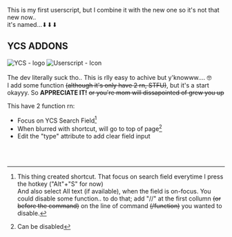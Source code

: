 This is my first userscript, but I combine it with the new one so it's not that new now..<br>
it's named...⬇⬇⬇  
## YCS ADDONS
![YCS - logo](https://lh3.googleusercontent.com/yTBf-HXTR-FATN5bad0R2XFwBGpdbxzN_dRKoALQHS3qaY7rd1cizbvp9vZ_X3uKdE2d_31iDGRXehNTAOQBXrim=w128-h128-e365-rj-sc0x00ffffff) ![Userscript - Icon](https://cdn-icons-png.flaticon.com/128/1383/1383327.png)<br>
<br>
The dev literally suck tho.. This is rlly easy to achive but y'knowww.... 🤓<br>
I add some function <s>(although it's only have 2 rn, STFU)</s>, but it's a start okayyy. So **APPRECIATE IT!** <s>or you're mom will dissapointed of grew you up</s> <br>

This have 2 function rn:
- Focus on YCS Search Field[^1]
- When blurred with shortcut, will go to top of page[^2]
- Edit the "type" attribute to add clear field input
<br>
<br>

[^1]: This thing created shortcut. That focus on search field everytime I press the hotkey ("Alt"+"S" for now)  
And also select All text (if available), when the field is on-focus. You could disable some function.. to do that; add "//" at the first collumn <s>(or before the command)</s> on the line of command <s>(/function)</s> you wanted to disable.  
[^2]: Can be disabled
